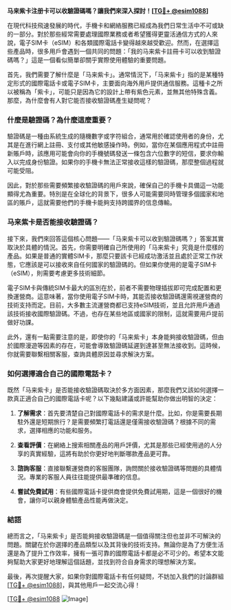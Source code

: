 **马来紫卡注册卡可以收驗證碼嗎？讓我們來深入探討！[[TG💪+ @esim1088](https://t.me/s/esim1088)]**

在現代科技飛速發展的時代，手機卡和網絡服務已經成為我們日常生活中不可或缺的一部分。對於那些經常需要處理國際業務或者希望獲得更靈活通信方式的人來說，電子SIM卡（eSIM）和各類國際電話卡變得越來越受歡迎。然而，在選擇這些產品時，很多用戶會遇到一個共同的問題：「我的马来紫卡註冊卡可以收到驗證碼嗎？」這是一個看似簡單卻關乎實際使用體驗的重要問題。

首先，我們需要了解什麼是「马来紫卡」。通常情況下，「马来紫卡」指的是某種特定形式的國際電話卡或電子SIM卡，主要面向海外用戶提供通信服務。這種卡之所以被稱為「紫卡」，可能只是因為它的設計上帶有紫色元素，並無其他特殊含義。那麼，為什麼會有人對它能否接收驗證碼產生疑問呢？

### **什麼是驗證碼？為什麼這麼重要？**

驗證碼是一種由系統生成的隨機數字或字符組合，通常用於確認使用者的身份，尤其是在進行網上註冊、支付或其他敏感操作時。例如，當你在某個應用程式中註冊新賬戶時，該應用可能會向你的手機號碼發送一條包含六位數字的短信，要求你輸入以完成身份驗證。如果你的手機卡無法正常接收這樣的驗證碼，那麼整個過程就可能受阻。

因此，對於那些需要頻繁接收驗證碼的用戶來說，確保自己的手機卡具備這一功能顯得尤為重要。特別是在全球化的背景下，很多人可能需要同時管理多個國家和地區的賬戶，這就需要他們的手機卡能夠支持跨國界的信息傳輸。

### **马来紫卡是否能接收驗證碼？**

接下來，我們來回答這個核心問題——「马来紫卡可以收到驗證碼嗎？」答案其實取決於具體的情況。首先，你需要明確自己所使用的「马来紫卡」究竟是什麼樣的產品。如果是普通的實體SIM卡，那麼只要該卡已經成功激活並且處於正常工作狀態，它應該是可以接收來自任何國家的驗證碼的。但如果你使用的是電子SIM卡（eSIM），則需要考慮更多技術細節。

電子SIM卡與傳統SIM卡最大的區別在於，前者不需要物理插拔即可完成配置和更換運營商。這意味著，當你使用電子SIM卡時，其能否接收驗證碼還需視運營商的技術支持而定。目前，大多數主流運營商都已支持eSIM技術，並且允許用戶通過該技術接收國際驗證碼。不過，也存在某些地區或國家的限制，這就需要用戶提前做好功課。

此外，還有一點需要注意的是，即使你的「马来紫卡」本身能夠接收驗證碼，但由於國際漫遊等因素的存在，可能會導致驗證碼延遲到達甚至無法接收到。這時候，你就需要聯繫相關客服，查詢具體原因並尋求解決方案。

### **如何選擇適合自己的國際電話卡？**

既然「马来紫卡」是否能接收驗證碼取決於多方面因素，那麼我們又該如何選擇一款真正適合自己的國際電話卡呢？以下幾點建議或許能幫助你做出明智的決定：

1. **了解需求**：首先要清楚自己對國際電話卡的需求是什麼。比如，你是需要長期駐外還是短期旅行？是需要頻繁打電話還是僅需接收驗證碼？根據不同的需求，選擇相應的功能和服务。

2. **查看評價**：在網絡上搜索相關產品的用戶評價，尤其是那些已經使用過的人分享的真實經驗，這將有助於你更好地判斷哪款產品更可靠。

3. **諮詢客服**：直接聯繫運營商的客服團隊，詢問關於接收驗證碼等問題的具體情況。專業的客服人員往往能提供最準確的信息。

4. **嘗試免費試用**：有些國際電話卡提供商會提供免費試用期，這是一個很好的機會，讓你可以親身體驗產品性能再做決定。

### **結語**

總而言之，「马来紫卡」是否能夠接收驗證碼是一個值得關注但也並非不可解決的問題。關鍵在於你選擇的產品類型以及其背後的技術支持。無論你是為了方便生活還是為了提升工作效率，擁有一張可靠的國際電話卡都是必不可少的。希望本文能夠幫助大家更好地理解這個話題，並找到符合自身需求的理想解決方案。

最後，再次提醒大家，如果你對國際電話卡有任何疑問，不妨加入我們的討論群組[[TG💪+ @esim1088](https://t.me/s/esim1088)]，與其他用戶一起交流心得！

[[TG💪+ @esim1088](https://t.me/s/esim1088) ![Image](https://i.postimg.cc/4NQfJmqS/Snipaste-2025-05-13-00-14-12.png)]